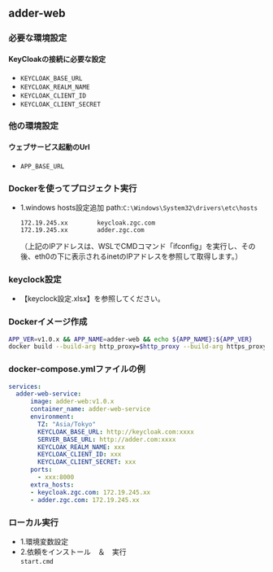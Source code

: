 ## adder-web

### 必要な環境設定  
#### KeyCloakの接続に必要な設定  
- `KEYCLOAK_BASE_URL`  
- `KEYCLOAK_REALM_NAME`  
- `KEYCLOAK_CLIENT_ID`  
- `KEYCLOAK_CLIENT_SECRET`

### 他の環境設定  
#### ウェブサービス起動のUrl 
 - `APP_BASE_URL`

### Dockerを使ってプロジェクト実行
- 1.windows hosts設定追加
    path:`C:\Windows\System32\drivers\etc\hosts`

  ```
  172.19.245.xx        keycloak.zgc.com
  172.19.245.xx        adder.zgc.com 
  ```
  （上記のIPアドレスは、WSLでCMDコマンド「ifconfig」を実行し、その後、eth0の下に表示されるinetのIPアドレスを参照して取得します。）

### keyclock設定
- 【keyclock設定.xlsx】を参照してください。


### Dockerイメージ作成
```bash
APP_VER=v1.0.x && APP_NAME=adder-web && echo ${APP_NAME}:${APP_VER}
docker build --build-arg http_proxy=$http_proxy --build-arg https_proxy=$https_proxy -f ./WebApp.with.proxy.Dockerfile -t ${REGISTRY}/${APP_NAME}:${APP_VER} ./
```

### docker-compose.ymlファイルの例
```yaml
services:
  adder-web-service:
      image: adder-web:v1.0.x
      container_name: adder-web-service
      environment:
        TZ: "Asia/Tokyo"
        KEYCLOAK_BASE_URL: http://keycloak.com:xxxx
        SERVER_BASE_URL: http://adder.com:xxxx
        KEYCLOAK_REALM_NAME: xxx
        KEYCLOAK_CLIENT_ID: xxx
        KEYCLOAK_CLIENT_SECRET: xxx
      ports:
        - xxx:8000
      extra_hosts:
      - keycloak.zgc.com: 172.19.245.xx
      - adder.zgc.com: 172.19.245.xx
```


### ローカル実行 
- 1.環境変数設定 
- 2.依頼をインストール　＆　実行  
    `start.cmd`